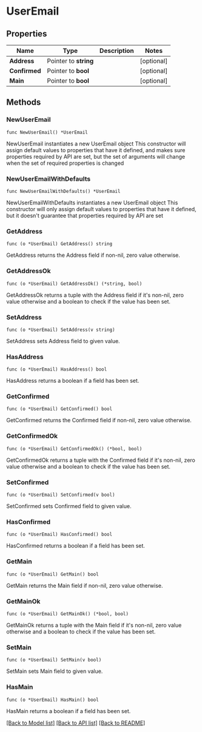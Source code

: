 # UserEmail

## Properties

Name | Type | Description | Notes
------------ | ------------- | ------------- | -------------
**Address** | Pointer to **string** |  | [optional]
**Confirmed** | Pointer to **bool** |  | [optional]
**Main** | Pointer to **bool** |  | [optional]

## Methods

### NewUserEmail

`func NewUserEmail() *UserEmail`

NewUserEmail instantiates a new UserEmail object
This constructor will assign default values to properties that have it defined,
and makes sure properties required by API are set, but the set of arguments
will change when the set of required properties is changed

### NewUserEmailWithDefaults

`func NewUserEmailWithDefaults() *UserEmail`

NewUserEmailWithDefaults instantiates a new UserEmail object
This constructor will only assign default values to properties that have it defined,
but it doesn't guarantee that properties required by API are set

### GetAddress

`func (o *UserEmail) GetAddress() string`

GetAddress returns the Address field if non-nil, zero value otherwise.

### GetAddressOk

`func (o *UserEmail) GetAddressOk() (*string, bool)`

GetAddressOk returns a tuple with the Address field if it's non-nil, zero value otherwise
and a boolean to check if the value has been set.

### SetAddress

`func (o *UserEmail) SetAddress(v string)`

SetAddress sets Address field to given value.

### HasAddress

`func (o *UserEmail) HasAddress() bool`

HasAddress returns a boolean if a field has been set.

### GetConfirmed

`func (o *UserEmail) GetConfirmed() bool`

GetConfirmed returns the Confirmed field if non-nil, zero value otherwise.

### GetConfirmedOk

`func (o *UserEmail) GetConfirmedOk() (*bool, bool)`

GetConfirmedOk returns a tuple with the Confirmed field if it's non-nil, zero value otherwise
and a boolean to check if the value has been set.

### SetConfirmed

`func (o *UserEmail) SetConfirmed(v bool)`

SetConfirmed sets Confirmed field to given value.

### HasConfirmed

`func (o *UserEmail) HasConfirmed() bool`

HasConfirmed returns a boolean if a field has been set.

### GetMain

`func (o *UserEmail) GetMain() bool`

GetMain returns the Main field if non-nil, zero value otherwise.

### GetMainOk

`func (o *UserEmail) GetMainOk() (*bool, bool)`

GetMainOk returns a tuple with the Main field if it's non-nil, zero value otherwise
and a boolean to check if the value has been set.

### SetMain

`func (o *UserEmail) SetMain(v bool)`

SetMain sets Main field to given value.

### HasMain

`func (o *UserEmail) HasMain() bool`

HasMain returns a boolean if a field has been set.

[[Back to Model list]](../README.md#documentation-for-models) [[Back to API list]](../README.md#documentation-for-api-endpoints) [[Back to README]](../README.md)
